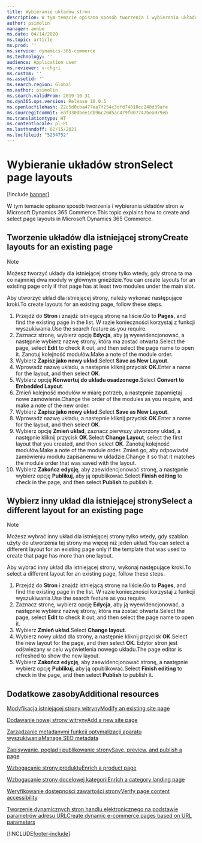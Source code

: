 ```yaml
---
title: Wybieranie układów stron
description: W tym temacie opisano sposób tworzenia i wybierania układów stron w Microsoft Dynamics 365 Commerce.
author: psimolin
manager: annbe
ms.date: 04/14/2020
ms.topic: article
ms.prod: ''
ms.service: dynamics-365-commerce
ms.technology: ''
audience: Application user
ms.reviewer: v-chgri
ms.custom: ''
ms.assetid: ''
ms.search.region: Global
ms.author: psimolin
ms.search.validFrom: 2019-10-31
ms.dyn365.ops.version: Release 10.0.5
ms.openlocfilehash: 22c5d0cba477ea7f254c3dfd74810cc248d39afe
ms.sourcegitcommit: eaf330dbee1db96c20d5ac479f007747bea079eb
ms.translationtype: HT
ms.contentlocale: pl-PL
ms.lasthandoff: 02/15/2021
ms.locfileid: "5254752"
---
```

# <a name="select-page-layouts"></a><span data-ttu-id="b0be1-103">Wybieranie układów stron</span><span class="sxs-lookup"><span data-stu-id="b0be1-103">Select page layouts</span></span>


[!include [banner](includes/banner.md)]

<span data-ttu-id="b0be1-104">W tym temacie opisano sposób tworzenia i wybierania układów stron w Microsoft Dynamics 365 Commerce.</span><span class="sxs-lookup"><span data-stu-id="b0be1-104">This topic explains how to create and select page layouts in Microsoft Dynamics 365 Commerce.</span></span>

## <a name="create-layouts-for-an-existing-page"></a><span data-ttu-id="b0be1-105">Tworzenie układów dla istniejącej strony</span><span class="sxs-lookup"><span data-stu-id="b0be1-105">Create layouts for an existing page</span></span>

> [!NOTE]
> <span data-ttu-id="b0be1-106">Możesz tworzyć układy dla istniejącej strony tylko wtedy, gdy strona ta ma co najmniej dwa moduły w głównym gnieździe.</span><span class="sxs-lookup"><span data-stu-id="b0be1-106">You can create layouts for an existing page only if that page has at least two modules under the main slot.</span></span>

<span data-ttu-id="b0be1-107">Aby utworzyć układ dla istniejącej strony, należy wykonać następujące kroki.</span><span class="sxs-lookup"><span data-stu-id="b0be1-107">To create layouts for an existing page, follow these steps.</span></span>

1. <span data-ttu-id="b0be1-108">Przejdź do **Stron** i znajdź istniejącą stronę na liście.</span><span class="sxs-lookup"><span data-stu-id="b0be1-108">Go to **Pages**, and find the existing page in the list.</span></span> <span data-ttu-id="b0be1-109">W razie konieczności korzystaj z funkcji wyszukiwania.</span><span class="sxs-lookup"><span data-stu-id="b0be1-109">Use the search feature as you require.</span></span>
1. <span data-ttu-id="b0be1-110">Zaznacz stronę, wybierz opcję **Edycja**, aby ją wyewidencjonować, a następnie wybierz nazwę strony, która ma zostać otwarta.</span><span class="sxs-lookup"><span data-stu-id="b0be1-110">Select the page, select **Edit** to check it out, and then select the page name to open it.</span></span> <span data-ttu-id="b0be1-111">Zanotuj kolejność modułów.</span><span class="sxs-lookup"><span data-stu-id="b0be1-111">Make a note of the module order.</span></span>
1. <span data-ttu-id="b0be1-112">Wybierz **Zapisz jako nowy układ**.</span><span class="sxs-lookup"><span data-stu-id="b0be1-112">Select **Save as New Layout**.</span></span>
1. <span data-ttu-id="b0be1-113">Wprowadź nazwę układu, a następnie kliknij przycisk **OK**.</span><span class="sxs-lookup"><span data-stu-id="b0be1-113">Enter a name for the layout, and then select **OK**.</span></span>
1. <span data-ttu-id="b0be1-114">Wybierz opcję **Konwertuj do układu osadzonego**.</span><span class="sxs-lookup"><span data-stu-id="b0be1-114">Select **Convert to Embedded Layout**.</span></span>
1. <span data-ttu-id="b0be1-115">Zmień kolejność modułów w miarę potrzeb, a następnie zapamiętaj nowe zamówienie.</span><span class="sxs-lookup"><span data-stu-id="b0be1-115">Change the order of the modules as you require, and make a note of the new order.</span></span>
1. <span data-ttu-id="b0be1-116">Wybierz **Zapisz jako nowy układ**.</span><span class="sxs-lookup"><span data-stu-id="b0be1-116">Select **Save as New Layout**.</span></span>
1. <span data-ttu-id="b0be1-117">Wprowadź nazwę układu, a następnie kliknij przycisk **OK**.</span><span class="sxs-lookup"><span data-stu-id="b0be1-117">Enter a name for the layout, and then select **OK**.</span></span>
1. <span data-ttu-id="b0be1-118">Wybierz opcję **Zmień układ**, zaznacz pierwszy utworzony układ, a następnie kliknij przycisk **OK**.</span><span class="sxs-lookup"><span data-stu-id="b0be1-118">Select **Change Layout**, select the first layout that you created, and then select **OK**.</span></span> <span data-ttu-id="b0be1-119">Zanotuj kolejność modułów.</span><span class="sxs-lookup"><span data-stu-id="b0be1-119">Make a note of the module order.</span></span> <span data-ttu-id="b0be1-120">Zmień go, aby odpowiadał zamówieniu modułu zapisanemu w układzie.</span><span class="sxs-lookup"><span data-stu-id="b0be1-120">Change it so that it matches the module order that was saved with the layout.</span></span>
1. <span data-ttu-id="b0be1-121">Wybierz **Zakończ edycję**, aby zaewidencjonować stronę, a następnie wybierz opcję **Publikuj**, aby ją opublikować.</span><span class="sxs-lookup"><span data-stu-id="b0be1-121">Select **Finish editing** to check in the page, and then select **Publish** to publish it.</span></span> 

## <a name="select-a-different-layout-for-an-existing-page"></a><span data-ttu-id="b0be1-122">Wybierz inny układ dla istniejącej strony</span><span class="sxs-lookup"><span data-stu-id="b0be1-122">Select a different layout for an existing page</span></span>

> [!NOTE]
> <span data-ttu-id="b0be1-123">Możesz wybrać inny układ dla istniejącej strony tylko wtedy, gdy szablon użyty do utworzenia tej strony ma więcej niż jeden układ.</span><span class="sxs-lookup"><span data-stu-id="b0be1-123">You can select a different layout for an existing page only if the template that was used to create that page has more than one layout.</span></span>

<span data-ttu-id="b0be1-124">Aby wybrać inny układ dla istniejącej strony, wykonaj następujące kroki.</span><span class="sxs-lookup"><span data-stu-id="b0be1-124">To select a different layout for an existing page, follow these steps.</span></span>

1. <span data-ttu-id="b0be1-125">Przejdź do **Stron** i znajdź istniejącą stronę na liście.</span><span class="sxs-lookup"><span data-stu-id="b0be1-125">Go to **Pages**, and find the existing page in the list.</span></span> <span data-ttu-id="b0be1-126">W razie konieczności korzystaj z funkcji wyszukiwania.</span><span class="sxs-lookup"><span data-stu-id="b0be1-126">Use the search feature as you require.</span></span>
1. <span data-ttu-id="b0be1-127">Zaznacz stronę, wybierz opcję **Edycja**, aby ją wyewidencjonować, a następnie wybierz nazwę strony, która ma zostać otwarta.</span><span class="sxs-lookup"><span data-stu-id="b0be1-127">Select the page, select **Edit** to check it out, and then select the page name to open it.</span></span>
1. <span data-ttu-id="b0be1-128">Wybierz **Zmień układ**.</span><span class="sxs-lookup"><span data-stu-id="b0be1-128">Select **Change layout**.</span></span>
1. <span data-ttu-id="b0be1-129">Wybierz nowy układ dla strony, a następnie kliknij przycisk **OK**.</span><span class="sxs-lookup"><span data-stu-id="b0be1-129">Select the new layout for the page, and then select **OK**.</span></span> <span data-ttu-id="b0be1-130">Edytor stron jest odświeżany w celu wyświetlenia nowego układu.</span><span class="sxs-lookup"><span data-stu-id="b0be1-130">The page editor is refreshed to show the new layout.</span></span>
1. <span data-ttu-id="b0be1-131">Wybierz **Zakończ edycję**, aby zaewidencjonować stronę, a następnie wybierz opcję **Publikuj**, aby ją opublikować.</span><span class="sxs-lookup"><span data-stu-id="b0be1-131">Select **Finish editing** to check in the page, and then select **Publish** to publish it.</span></span>

## <a name="additional-resources"></a><span data-ttu-id="b0be1-132">Dodatkowe zasoby</span><span class="sxs-lookup"><span data-stu-id="b0be1-132">Additional resources</span></span>

[<span data-ttu-id="b0be1-133">Modyfikacja istniejącej strony witryny</span><span class="sxs-lookup"><span data-stu-id="b0be1-133">Modify an existing site page</span></span>](modify-existing-page.md)

[<span data-ttu-id="b0be1-134">Dodawanie nowej strony witryny</span><span class="sxs-lookup"><span data-stu-id="b0be1-134">Add a new site page</span></span>](add-new-page.md)

[<span data-ttu-id="b0be1-135">Zarządzanie metadanymi funkcji optymalizacji aparatu wyszukiwania</span><span class="sxs-lookup"><span data-stu-id="b0be1-135">Manage SEO metadata</span></span>](manage-seo-metadata.md)

[<span data-ttu-id="b0be1-136">Zapisywanie, pogląd i publikowanie strony</span><span class="sxs-lookup"><span data-stu-id="b0be1-136">Save, preview, and publish a page</span></span>](save-preview-publish-page.md)

[<span data-ttu-id="b0be1-137">Wzbogacanie strony produktu</span><span class="sxs-lookup"><span data-stu-id="b0be1-137">Enrich a product page</span></span>](enrich-product-page.md)

[<span data-ttu-id="b0be1-138">Wzbogacanie strony docelowej kategorii</span><span class="sxs-lookup"><span data-stu-id="b0be1-138">Enrich a category landing page</span></span>](enrich-category-page.md)

[<span data-ttu-id="b0be1-139">Weryfikowanie dostępności zawartości strony</span><span class="sxs-lookup"><span data-stu-id="b0be1-139">Verify page content accessibility</span></span>](verify-accessibility.md)

[<span data-ttu-id="b0be1-140">Tworzenie dynamicznych stron handlu elektronicznego na podstawie parametrów adresu URL</span><span class="sxs-lookup"><span data-stu-id="b0be1-140">Create dynamic e-commerce pages based on URL parameters</span></span>](create-dynamic-pages.md)



[!INCLUDE[footer-include](../includes/footer-banner.md)]